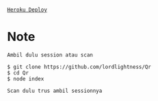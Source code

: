 [`Heroku Deploy`](https://heroku.com/deploy?template=https://github.com/lordlightness/Cloud-Bot-Whatsapp-Multi-Device)


# Note
```
Ambil dulu session atau scan

$ git clone https://github.com/lordlightness/Qr
$ cd Qr
$ node index

Scan dulu trus ambil sessionnya
```


